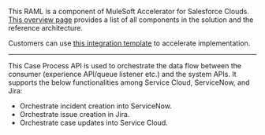 This RAML is a component of MuleSoft Accelerator for Salesforce Clouds. [This overview page](https://anypoint.mulesoft.com/exchange/org.mule.examples/mulesoft-accelerator-for-salesforce-clouds/) provides a list of all components in the solution and the reference architecture.

Customers can use [this integration template](https://anypoint.mulesoft.com/exchange/org.mule.examples/case-prc-api-impl/) to accelerate implementation.

------

This Case Process API is used to orchestrate the data flow between the consumer (experience API/queue listener etc.) and the system APIs. It supports the below functionalities among Service Cloud, ServiceNow, and Jira: 

- Orchestrate incident creation into ServiceNow.
- Orchestrate issue creation in Jira.
- Orchestrate case updates into Service Cloud.
